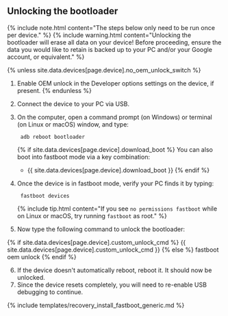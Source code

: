 ## Unlocking the bootloader

{% include note.html content="The steps below only need to be run once per device." %}
{% include warning.html content="Unlocking the bootloader will erase all data on your device!
Before proceeding, ensure the data you would like to retain is backed up to your PC and/or your Google account, or equivalent." %}

{% unless site.data.devices[page.device].no_oem_unlock_switch %}
1. Enable OEM unlock in the Developer options settings on the device, if present.
{% endunless %}
2. Connect the device to your PC via USB.
3. On the computer, open a command prompt (on Windows) or terminal (on Linux or macOS) window, and type:

        adb reboot bootloader

    {% if site.data.devices[page.device].download_boot %}
    You can also boot into fastboot mode via a key combination:

    * {{ site.data.devices[page.device].download_boot }}
    {% endif %}
4. Once the device is in fastboot mode, verify your PC finds it by typing:

        fastboot devices

    {% include tip.html content="If you see `no permissions fastboot` while on Linux or macOS, try running `fastboot` as root." %}
5. Now type the following command to unlock the bootloader:

{% if site.data.devices[page.device].custom_unlock_cmd %}
        {{ site.data.devices[page.device].custom_unlock_cmd }}
{% else %}
        fastboot oem unlock
{% endif %}

6. If the device doesn't automatically reboot, reboot it. It should now be unlocked.
7. Since the device resets completely, you will need to re-enable USB debugging to continue.

{% include templates/recovery_install_fastboot_generic.md %}
